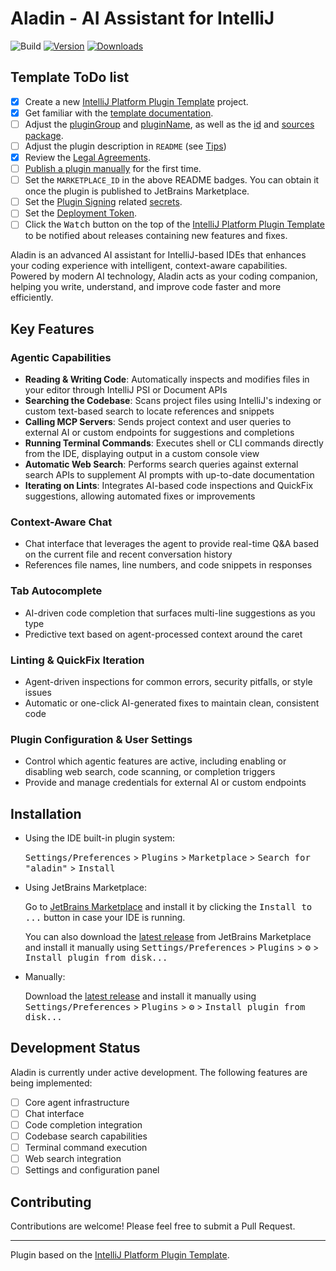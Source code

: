 # Aladin - AI Assistant for IntelliJ

![Build](https://github.com/zerubeus/aladin/workflows/Build/badge.svg)
[![Version](https://img.shields.io/jetbrains/plugin/v/MARKETPLACE_ID.svg)](https://plugins.jetbrains.com/plugin/MARKETPLACE_ID)
[![Downloads](https://img.shields.io/jetbrains/plugin/d/MARKETPLACE_ID.svg)](https://plugins.jetbrains.com/plugin/MARKETPLACE_ID)

## Template ToDo list

- [x] Create a new [IntelliJ Platform Plugin Template][template] project.
- [x] Get familiar with the [template documentation][template].
- [ ] Adjust the [pluginGroup](./gradle.properties) and [pluginName](./gradle.properties), as well as the [id](./src/main/resources/META-INF/plugin.xml) and [sources package](./src/main/kotlin).
- [ ] Adjust the plugin description in `README` (see [Tips][docs:plugin-description])
- [x] Review the [Legal Agreements](https://plugins.jetbrains.com/docs/marketplace/legal-agreements.html?from=IJPluginTemplate).
- [ ] [Publish a plugin manually](https://plugins.jetbrains.com/docs/intellij/publishing-plugin.html?from=IJPluginTemplate) for the first time.
- [ ] Set the `MARKETPLACE_ID` in the above README badges. You can obtain it once the plugin is published to JetBrains Marketplace.
- [ ] Set the [Plugin Signing](https://plugins.jetbrains.com/docs/intellij/plugin-signing.html?from=IJPluginTemplate) related [secrets](https://github.com/JetBrains/intellij-platform-plugin-template#environment-variables).
- [ ] Set the [Deployment Token](https://plugins.jetbrains.com/docs/marketplace/plugin-upload.html?from=IJPluginTemplate).
- [ ] Click the <kbd>Watch</kbd> button on the top of the [IntelliJ Platform Plugin Template][template] to be notified about releases containing new features and fixes.

<!-- Plugin description -->

Aladin is an advanced AI assistant for IntelliJ-based IDEs that enhances your coding experience with intelligent, context-aware capabilities. Powered by modern AI technology, Aladin acts as your coding companion, helping you write, understand, and improve code faster and more efficiently.

## Key Features

### Agentic Capabilities

- **Reading & Writing Code**: Automatically inspects and modifies files in your editor through IntelliJ PSI or Document APIs
- **Searching the Codebase**: Scans project files using IntelliJ's indexing or custom text-based search to locate references and snippets
- **Calling MCP Servers**: Sends project context and user queries to external AI or custom endpoints for suggestions and completions
- **Running Terminal Commands**: Executes shell or CLI commands directly from the IDE, displaying output in a custom console view
- **Automatic Web Search**: Performs search queries against external search APIs to supplement AI prompts with up-to-date documentation
- **Iterating on Lints**: Integrates AI-based code inspections and QuickFix suggestions, allowing automated fixes or improvements

### Context-Aware Chat

- Chat interface that leverages the agent to provide real-time Q&A based on the current file and recent conversation history
- References file names, line numbers, and code snippets in responses

### Tab Autocomplete

- AI-driven code completion that surfaces multi-line suggestions as you type
- Predictive text based on agent-processed context around the caret

### Linting & QuickFix Iteration

- Agent-driven inspections for common errors, security pitfalls, or style issues
- Automatic or one-click AI-generated fixes to maintain clean, consistent code

### Plugin Configuration & User Settings

- Control which agentic features are active, including enabling or disabling web search, code scanning, or completion triggers
- Provide and manage credentials for external AI or custom endpoints
<!-- Plugin description end -->

## Installation

- Using the IDE built-in plugin system:

  <kbd>Settings/Preferences</kbd> > <kbd>Plugins</kbd> > <kbd>Marketplace</kbd> > <kbd>Search for "aladin"</kbd> >
  <kbd>Install</kbd>

- Using JetBrains Marketplace:

  Go to [JetBrains Marketplace](https://plugins.jetbrains.com/plugin/MARKETPLACE_ID) and install it by clicking the <kbd>Install to ...</kbd> button in case your IDE is running.

  You can also download the [latest release](https://plugins.jetbrains.com/plugin/MARKETPLACE_ID/versions) from JetBrains Marketplace and install it manually using
  <kbd>Settings/Preferences</kbd> > <kbd>Plugins</kbd> > <kbd>⚙️</kbd> > <kbd>Install plugin from disk...</kbd>

- Manually:

  Download the [latest release](https://github.com/zerubeus/aladin/releases/latest) and install it manually using
  <kbd>Settings/Preferences</kbd> > <kbd>Plugins</kbd> > <kbd>⚙️</kbd> > <kbd>Install plugin from disk...</kbd>

## Development Status

Aladin is currently under active development. The following features are being implemented:

- [ ] Core agent infrastructure
- [ ] Chat interface
- [ ] Code completion integration
- [ ] Codebase search capabilities
- [ ] Terminal command execution
- [ ] Web search integration
- [ ] Settings and configuration panel

## Contributing

Contributions are welcome! Please feel free to submit a Pull Request.

---

Plugin based on the [IntelliJ Platform Plugin Template][template].

[template]: https://github.com/JetBrains/intellij-platform-plugin-template
[docs:plugin-description]: https://plugins.jetbrains.com/docs/intellij/plugin-user-experience.html#plugin-description-and-presentation
